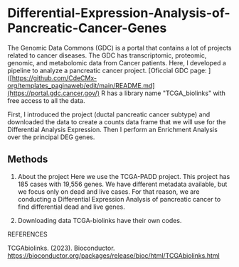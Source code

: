 # Differential-Expression-Analysis-of-Pancreatic-Cancer-Genes
The Genomic Data Commons (GDC) is a portal that contains a lot of projects related to cancer diseases. The GDC has transcriptomic, proteomic, genomic, and metabolomic data from Cancer patients. Here, I developed a pipeline to analyze a pancreatic cancer project.  [Oficcial GDC page: ]([https://github.com/CdeCMx-org/templates_paginaweb/edit/main/README.md](https://portal.gdc.cancer.gov/)  R has a library name "TCGA_biolinks" with free access to all the data. 

First, I introduced the project (ductal pancreatic cancer subtype) and downloaded the data to create a counts data frame that we will use for the Differential Analysis Expression. Then I perform an Enrichment Analysis over the principal DEG genes.

## Methods 

1. About the project
Here we use the TCGA-PADD project. This project has 185 cases with 19,556 genes. We have different metadata available, but we focus only on dead and live cases. For that reason, we are conducting a Differential Expression Analysis of pancreatic cancer to find differential dead and live genes.

2. Downloading data
TCGA-biolinks have their own codes.

REFERENCES

TCGAbiolinks. (2023). Bioconductor. https://bioconductor.org/packages/release/bioc/html/TCGAbiolinks.html


